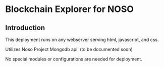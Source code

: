 # Blockchain Explorer for NOSO

## Introduction

This deployment runs on any webserver serving html, javascript, and css. 

Utilizes Noso Project Mongodb api. (to be documented soon)

No special modules or configurations are needed for deployment.
